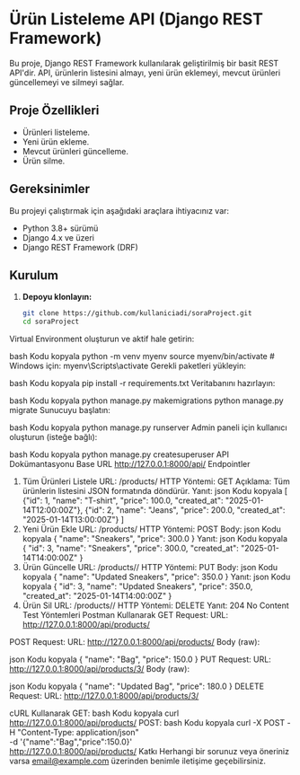 # Ürün Listeleme API (Django REST Framework)

Bu proje, Django REST Framework kullanılarak geliştirilmiş bir basit REST API'dir. API, ürünlerin listesini almayı, yeni ürün eklemeyi, mevcut ürünleri güncellemeyi ve silmeyi sağlar.

## **Proje Özellikleri**
- Ürünleri listeleme.
- Yeni ürün ekleme.
- Mevcut ürünleri güncelleme.
- Ürün silme.

## **Gereksinimler**
Bu projeyi çalıştırmak için aşağıdaki araçlara ihtiyacınız var:
- Python 3.8+ sürümü
- Django 4.x ve üzeri
- Django REST Framework (DRF)

## **Kurulum**
1. **Depoyu klonlayın:**
   ```bash
   git clone https://github.com/kullaniciadi/soraProject.git
   cd soraProject
Virtual Environment oluşturun ve aktif hale getirin:

bash
Kodu kopyala
python -m venv myenv
source myenv/bin/activate  # Windows için: myenv\Scripts\activate
Gerekli paketleri yükleyin:

bash
Kodu kopyala
pip install -r requirements.txt
Veritabanını hazırlayın:

bash
Kodu kopyala
python manage.py makemigrations
python manage.py migrate
Sunucuyu başlatın:

bash
Kodu kopyala
python manage.py runserver
Admin paneli için kullanıcı oluşturun (isteğe bağlı):

bash
Kodu kopyala
python manage.py createsuperuser
API Dokümantasyonu
Base URL
http://127.0.0.1:8000/api/
Endpointler
1. Tüm Ürünleri Listele
URL: /products/
HTTP Yöntemi: GET
Açıklama: Tüm ürünlerin listesini JSON formatında döndürür.
Yanıt:
json
Kodu kopyala
[
    {"id": 1, "name": "T-shirt", "price": 100.0, "created_at": "2025-01-14T12:00:00Z"},
    {"id": 2, "name": "Jeans", "price": 200.0, "created_at": "2025-01-14T13:00:00Z"}
]
2. Yeni Ürün Ekle
URL: /products/
HTTP Yöntemi: POST
Body:
json
Kodu kopyala
{
    "name": "Sneakers",
    "price": 300.0
}
Yanıt:
json
Kodu kopyala
{
    "id": 3,
    "name": "Sneakers",
    "price": 300.0,
    "created_at": "2025-01-14T14:00:00Z"
}
3. Ürün Güncelle
URL: /products/<id>/
HTTP Yöntemi: PUT
Body:
json
Kodu kopyala
{
    "name": "Updated Sneakers",
    "price": 350.0
}
Yanıt:
json
Kodu kopyala
{
    "id": 3,
    "name": "Updated Sneakers",
    "price": 350.0,
    "created_at": "2025-01-14T14:00:00Z"
}
4. Ürün Sil
URL: /products/<id>/
HTTP Yöntemi: DELETE
Yanıt: 204 No Content
Test Yöntemleri
Postman Kullanarak
GET Request:
URL: http://127.0.0.1:8000/api/products/

POST Request:
URL: http://127.0.0.1:8000/api/products/
Body (raw):

json
Kodu kopyala
{
    "name": "Bag",
    "price": 150.0
}
PUT Request:
URL: http://127.0.0.1:8000/api/products/3/
Body (raw):

json
Kodu kopyala
{
    "name": "Updated Bag",
    "price": 180.0
}
DELETE Request:
URL: http://127.0.0.1:8000/api/products/3/

cURL Kullanarak
GET:
bash
Kodu kopyala
curl http://127.0.0.1:8000/api/products/
POST:
bash
Kodu kopyala
curl -X POST -H "Content-Type: application/json" \
-d '{"name":"Bag","price":150.0}' \
http://127.0.0.1:8000/api/products/
Katkı
Herhangi bir sorunuz veya öneriniz varsa email@example.com üzerinden benimle iletişime geçebilirsiniz.
